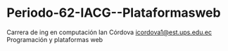 # Periodo-62-IACG--Plataformasweb 
Carrera de ing en computación
Ian Córdova icordova1@est.ups.edu.ec
Programación y plataformas web
